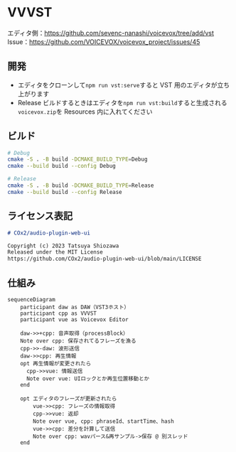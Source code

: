 # VVVST

エディタ側：https://github.com/sevenc-nanashi/voicevox/tree/add/vst  
Issue：https://github.com/VOICEVOX/voicevox_project/issues/45

## 開発

- エディタをクローンして`npm run vst:serve`すると VST 用のエディタが立ち上がります
- Release ビルドするときはエディタを`npm run vst:build`すると生成される`voicevox.zip`を Resources 内に入れてください

## ビルド

```bash
# Debug
cmake -S . -B build -DCMAKE_BUILD_TYPE=Debug
cmake --build build --config Debug

# Release
cmake -S . -B build -DCMAKE_BUILD_TYPE=Release
cmake --build build --config Release
```

## ライセンス表記

```md
# COx2/audio-plugin-web-ui

Copyright (c) 2023 Tatsuya Shiozawa
Released under the MIT License
https://github.com/COx2/audio-plugin-web-ui/blob/main/LICENSE
```

## 仕組み

```mermaid
sequenceDiagram
    participant daw as DAW（VST3ホスト）
    participant cpp as VVVST
    participant vue as Voicevox Editor

    daw->>+cpp: 音声取得（processBlock）
    Note over cpp: 保存されてるフレーズを漁る
    cpp->>-daw: 波形送信
    daw->>cpp: 再生情報
    opt 再生情報が変更されたら
      cpp->>vue: 情報送信
      Note over vue: UIロックとか再生位置移動とか
    end

    opt エディタのフレーズが更新されたら
        vue->>cpp: フレーズの情報取得
        cpp->>vue: 返却
        Note over vue, cpp: phraseId、startTime、hash
        vue->>cpp: 差分を計算して送信
        Note over cpp: wavパース&再サンプル->保存 @ 別スレッド
    end
```
